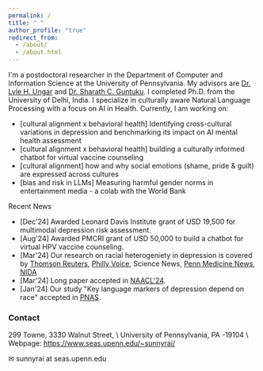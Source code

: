 ```yaml
---
permalink: /
title: " "
author_profile: "true"
redirect_from: 
  - /about/
  - /about.html
---
```




I'm a postdoctoral researcher in the Department of Computer and Information Science at the University of Pennsylvania. My advisors are [Dr. Lyle H. Ungar](https://www.cis.upenn.edu/~ungar/) and [Dr. Sharath C. Guntuku](https://sharathg.cis.upenn.edu/). I completed Ph.D. from the University of Delhi, India. I specialize in culturally aware Natural Language Processing with a focus on AI in Health. Currently, I am working on:

- [cultural alignment x behavioral health] Identifying cross-cultural variations in depression and benchmarking its impact on AI mental health assessment
- [cultural alignment x behavioral health] building a culturally informed chatbot for virtual vaccine counseling 
- [cultural alignment] how and why social emotions (shame, pride & guilt) are expressed across cultures
- [bias and risk in LLMs] Measuring harmful gender norms in entertainment media - a colab with the World Bank

Recent News

* [Dec'24] Awarded Leonard Davis Institute grant of USD 19,500 for multimodal depression risk assessment.
* [Aug'24] Awarded PMCRI grant of USD 50,000 to build a chatbot for virtual HPV vaccine counseling.
* [Mar'24] Our research on racial heterogeniety in depression is covered by [Thomson Reuters](https://www.reuters.com/business/healthcare-pharmaceuticals/ai-fails-detect-depression-signs-social-media-posts-by-black-americans-study-2024-03-28/), [Philly Voice](https://www.phillyvoice.com/artificial-intelligence-depression-mental-health-racial-disparities-penn-study-ai/), Science News, [Penn Medicine News](https://www.pennmedicine.org/news/news-releases/2024/march/depression-in-black-people-unnoticed-by-ai-analyzing-social-media), [NIDA](https://nida.nih.gov/news-events/news-releases/2024/03/analysis-of-social-media-language-using-ai-models-predicts-depression-severity-for-white-americans-but-not-black-americans)
* [Mar'24] Long paper accepted in [NAACL'24](https://2024.naacl.org/).
* [Jan'24] Our study "Key language markers of depression depend on race" accepted in <a href = "https://www.pnas.org/doi/10.1073/pnas.2319837121">PNAS</a>. 


### Contact

299 Towne, 3330 Walnut Street, \\
University of Pennsylvania, PA -19104 \\
Webpage: 
<a href="https://www.seas.upenn.edu/~sunnyrai/">https://www.seas.upenn.edu/~sunnyrai/</a>


&#9993; sunnyrai at seas.upenn.edu
